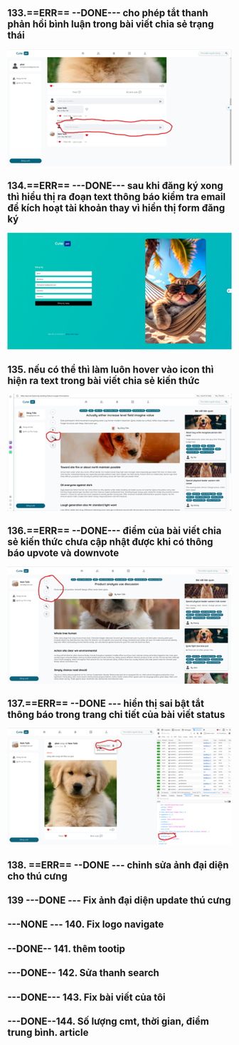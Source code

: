 ## 133.==ERR== --DONE--- cho phép tắt thanh phản hồi bình luận trong bài viết chia sẻ trạng thái

![](../media/img/err/img53.png)


## 134.==ERR== ---DONE--- sau khi đăng ký xong thì hiểu thị ra đoạn text thông báo kiểm tra email để kích hoạt tài khoản thay vì hiển thị form đăng ký

![](../media/img/err/img54.png)

## 135. nếu có thể thì làm luôn hover vào icon thì hiện ra text trong bài viết chia sẻ kiến thức

![](../media/img/err/img55.png)


## 136.==ERR== --DONE--- điểm của bài viết chia sẻ kiến thức chưa cập nhật được khi có thông báo upvote và downvote

![](../media/img/err/img56.png)

## 137.==ERR== --DONE --- hiển thị sai bật tắt thông báo trong trang chi tiết của bài viết status 

![](../media/img/err/img57.png)

## 138. ==ERR== --DONE --- chỉnh sửa ảnh đại diện cho thú cưng

## 139 ---DONE --- Fix ảnh đại diện update thú cưng
## ---NONE --- 140. Fix logo navigate

## --DONE-- 141. thêm tootip

## ---DONE-- 142. Sửa thanh search

## ---DONE--- 143. Fix bài viết của tôi

##  ---DONE--144. Số lượng cmt, thời gian, điểm trung bình. article